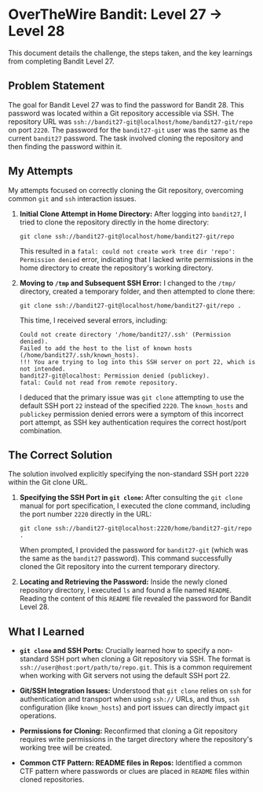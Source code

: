 # OverTheWire Bandit: Level 27 → Level 28

This document details the challenge, the steps taken, and the key learnings from completing Bandit Level 27.

## Problem Statement

The goal for Bandit Level 27 was to find the password for Bandit 28. This password was located within a Git repository accessible via SSH. The repository URL was `ssh://bandit27-git@localhost/home/bandit27-git/repo` on port `2220`. The password for the `bandit27-git` user was the same as the current `bandit27` password. The task involved cloning the repository and then finding the password within it.

## My Attempts

My attempts focused on correctly cloning the Git repository, overcoming common `git` and `ssh` interaction issues.

1.  **Initial Clone Attempt in Home Directory:**
    After logging into `bandit27`, I tried to clone the repository directly in the home directory:

    ```
    git clone ssh://bandit27-git@localhost/home/bandit27-git/repo
    ```

    This resulted in a `fatal: could not create work tree dir 'repo': Permission denied` error, indicating that I lacked write permissions in the home directory to create the repository's working directory.

2.  **Moving to `/tmp` and Subsequent SSH Error:**
    I changed to the `/tmp/` directory, created a temporary folder, and then attempted to clone there:

    ```
    git clone ssh://bandit27-git@localhost/home/bandit27-git/repo .
    ```

    This time, I received several errors, including:

    ```
    Could not create directory '/home/bandit27/.ssh' (Permission denied).
    Failed to add the host to the list of known hosts (/home/bandit27/.ssh/known_hosts).
    !!! You are trying to log into this SSH server on port 22, which is not intended.
    bandit27-git@localhost: Permission denied (publickey).
    fatal: Could not read from remote repository.
    ```

    I deduced that the primary issue was `git clone` attempting to use the default SSH port `22` instead of the specified `2220`. The `known_hosts` and `publickey` permission denied errors were a symptom of this incorrect port attempt, as SSH key authentication requires the correct host/port combination.

## The Correct Solution

The solution involved explicitly specifying the non-standard SSH port `2220` within the Git clone URL.

1.  **Specifying the SSH Port in `git clone`:**
    After consulting the `git clone` manual for port specification, I executed the clone command, including the port number `2220` directly in the URL:

    ```
    git clone ssh://bandit27-git@localhost:2220/home/bandit27-git/repo .
    ```

    When prompted, I provided the password for `bandit27-git` (which was the same as the `bandit27` password). This command successfully cloned the Git repository into the current temporary directory.

2.  **Locating and Retrieving the Password:**
    Inside the newly cloned repository directory, I executed `ls` and found a file named `README`. Reading the content of this `README` file revealed the password for Bandit Level 28.

## What I Learned

- **`git clone` and SSH Ports:** Crucially learned how to specify a non-standard SSH port when cloning a Git repository via SSH. The format is `ssh://user@host:port/path/to/repo.git`. This is a common requirement when working with Git servers not using the default SSH port 22.

- **Git/SSH Integration Issues:** Understood that `git clone` relies on `ssh` for authentication and transport when using `ssh://` URLs, and thus, `ssh` configuration (like `known_hosts`) and port issues can directly impact `git` operations.

- **Permissions for Cloning:** Reconfirmed that cloning a Git repository requires write permissions in the target directory where the repository's working tree will be created.

- **Common CTF Pattern: README files in Repos:** Identified a common CTF pattern where passwords or clues are placed in `README` files within cloned repositories.
